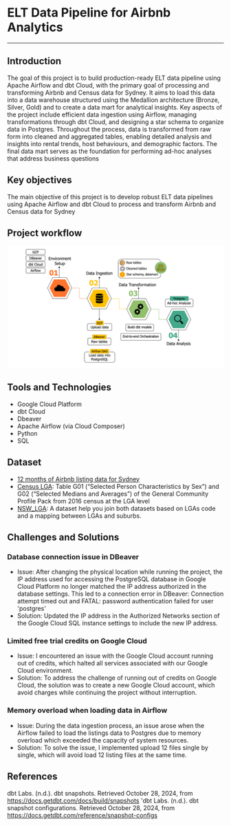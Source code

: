 # **ELT Data Pipeline for Airbnb Analytics**
---
## **Introduction**
The goal of this project is to build production-ready ELT data pipeline using Apache Airflow and dbt Cloud, with the primary goal of processing and transforming Airbnb and Census data for Sydney. It aims to load this data into a data warehouse structured using the Medallion architecture (Bronze, Silver, Gold) and to create a data mart for analytical insights. Key aspects of the project include efficient data ingestion using Airflow, managing transformations through dbt Cloud, and designing a star schema to organize data in Postgres. Throughout the process, data is transformed from raw form into cleaned and aggregated tables, enabling detailed analysis and insights into rental trends, host behaviours, and demographic factors. The final data mart serves as the foundation for performing ad-hoc analyses that address business questions


## **Key objectives**
The main objective of this project is to develop robust ELT data pipelines using Apache Airflow and dbt Cloud to process and transform Airbnb and Census data for Sydney


## **Project workflow**
![Workflow](Workflow.png)


## **Tools and Technologies**
- Google Cloud Platform
- dbt Cloud
- Dbeaver
- Apache Airflow (via Cloud Composer)
- Python
- SQL


## **Dataset**
- [12 months of Airbnb listing data for Sydney](https://drive.google.com/file/d/1_AvGzOLrCNCnDJyStSj2XH0bTUtsKgb_/view)
- [Census LGA](https://drive.google.com/file/d/1AbfLWOCgPfAY8bBRX1blZdL0-dO2joXT/view): Table G01 (“Selected Person Characteristics by Sex”) and G02 (“Selected Medians and Averages”) of the General Community Profile Pack from 2016 census at the LGA level
- [NSW_LGA](https://drive.google.com/file/d/1y962EkNhG2nBGiMsV8sYN2BeFsIy6zO5/view): A dataset help you join both datasets based on LGAs code and a mapping between LGAs and suburbs.

## **Challenges and Solutions**

### Database connection issue in DBeaver
- Issue: After changing the physical location while running the project, the IP address used for accessing the PostgreSQL database in Google Cloud Platform no longer matched the IP address authorized in the database settings. This led to a connection error in DBeaver: Connection attempt timed out and FATAL: password authentication failed for user 'postgres'
- Solution: Updated the IP address in the Authorized Networks section of the Google Cloud SQL instance settings to include the new IP address.

### Limited free trial credits on Google Cloud
- Issue: I encountered an issue with the Google Cloud account running out of credits, which halted all services associated with our Google Cloud environment.
- Solution: To address the challenge of running out of credits on Google Cloud, the solution was to create a new Google Cloud account, which avoid charges while continuing the project without interruption.

### Memory overload when loading data in Airflow
- Issue: During the data ingestion process, an issue arose when the Airflow failed to load the listings data to Postgres due to memory overload which exceeded the capacity of system resources.
- Solution: To solve the issue, I implemented upload 12 files single by single, which will avoid load 12 listing files at the same time.

## **References**
  dbt Labs. (n.d.). dbt snapshots. Retrieved October 28, 2024, from https://docs.getdbt.com/docs/build/snapshots
  'dbt Labs. (n.d.). dbt snapshot configurations. Retrieved October 28, 2024, from https://docs.getdbt.com/reference/snapshot-configs

